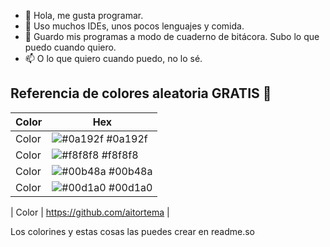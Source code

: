- 👋 Hola, me gusta programar.
- 👀 Uso muchos IDEs, unos pocos lenguajes y comida.
- 💞️ Guardo mis programas a modo de cuaderno de bitácora. Subo lo que puedo cuando quiero.
- 📫 O lo que quiero cuando puedo, no lo sé.

## Referencia de colores aleatoria GRATIS 🤣

| Color             | Hex                                                                |
| ----------------- | ------------------------------------------------------------------ |
| Color | ![#0a192f](https://via.placeholder.com/10/0a192f?text=+) #0a192f |
| Color | ![#f8f8f8](https://via.placeholder.com/10/f8f8f8?text=+) #f8f8f8 |
| Color | ![#00b48a](https://via.placeholder.com/10/00b48a?text=+) #00b48a |
| Color | ![#00d1a0](https://via.placeholder.com/10/00b48a?text=+) #00d1a0 |

| Color | https://github.com/aitortema |

Los colorines y estas cosas las puedes crear en readme.so
